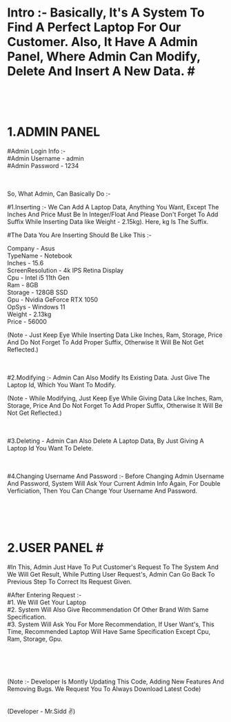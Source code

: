# Intro :- Basically, It's A System To Find A Perfect Laptop For Our Customer. Also, It Have A Admin Panel, Where Admin Can Modify, Delete  And Insert A New Data. #<br><br><br>





# 1.ADMIN PANEL #

#Admin Login Info :-<br>
#Admin Username - admin<br>
#Admin Password - 1234<br><br><br>



So, What Admin, Can Basically Do :-<br>

#1.Inserting :- We Can Add A Laptop Data, Anything You Want, Except The Inches And Price Must Be In Integer/Float And Please Don't Forget To Add Suffix While Inserting Data like Weight - 2.15kg). Here, kg Is The Suffix. <br>

#The Data You Are Inserting Should Be Like This :-<br>

Company - Asus<br>
TypeName - Notebook<br>
Inches - 15.6<br>
ScreenResolution - 4k IPS Retina Display<br>
Cpu - Intel i5 11th Gen<br>
Ram - 8GB<br>
Storage - 128GB SSD<br>
Gpu - Nvidia GeForce RTX 1050<br>
OpSys - Windows 11<br>
Weight - 2.13kg<br>
Price - 56000<br>

(Note - Just Keep Eye While Inserting Data Like Inches, Ram, Storage, Price And Do Not Forget To Add Proper Suffix, Otherwise It Will Be Not Get Reflected.)<br><br><br>



#2.Modifying :- Admin Can Also Modify Its Existing Data. Just Give The Laptop Id, Which You Want To Modify.<br>

(Note - While Modifying, Just Keep Eye While Giving Data Like Inches, Ram, Storage, Price And Do Not Forget To Add Proper Suffix, Otherwise It Will Be Not Get Reflected.)<br><br><br>



#3.Deleting - Admin Can Also Delete A Laptop Data, By Just Giving A Laptop Id You Want To Delete.<br><br><br>



#4.Changing Username And Password :- Before Changing Admin Username And Password, System Will Ask Your Current Admin Info Again, For Double Verficiation, Then You Can Change Your Username And Password.<br><br><br><br><br>





# 2.USER PANEL #<br>

#In This, Admin Just Have To Put Customer's Request To The System And We Will Get Result, While Putting User Request's, Admin Can Go Back To Previous Step To Correct Its Request Given.<br>

#After Entering Request :-<br>
#1. We Will Get Your Laptop<br>
#2. System Will Also Give Recommendation Of Other Brand With Same Specification.<br>
#3. System Will Ask You For More Recommendation, If User Want's, This Time, Recommended Laptop Will Have Same Specification Except Cpu, Ram, Storage, Gpu.<br><br><br><br><br>





(Note :- Developer Is Montly Updating This Code, Adding New Features And Removing Bugs. We Request You To Always Download Latest Code)<br><br><br>
(Developer - Mr.Sidd ✌)
